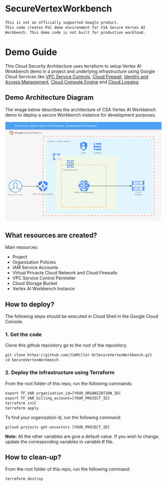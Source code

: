 # SecureVertexWorkbench

```
This is not an officially supported Google product.
This code creates PoC demo environment for CSA Secure Vertex AI Workbench. This demo code is not built for production workload. 
```

# Demo Guide
This Cloud Security Architecture uses terraform to setup Vertex AI Wrokbench demo in a project and underlying infrastructure using Google Cloud Services like [VPC Service Controls](https://cloud.google.com/vpc-service-controls), [Cloud Firewall](https://cloud.google.com/firewall), [Identity and Access Management](https://cloud.google.com/iam), [Cloud Compute Engine](https://cloud.google.com/compute) and [Cloud Logging](https://cloud.google.com/logging).


## Demo Architecture Diagram
The image below describes the architecture of CSA Vertex AI Workbench demo to deploy a secure Workbench instance for development purposes.

![Architecture Diagram](./SecureVertexWorkbench.png)



## What resources are created?
Main resources:
- Project
- Organization Policies
- IAM Service Accounts
- Virtual Privacte Cloud Network and Cloud Firewalls
- VPC Service Control Permieter
- Cloud Storage Bucket
- Vertex AI Workbench Instance




## How to deploy?
The following steps should be executed in Cloud Shell in the Google Cloud Console. 

### 1. Get the code
Clone this github repository go to the root of the repository.

``` 
git clone https://github.com/JimMiller-0/SecureVertexWorkbench.git
cd SecureVertexWorkbench
```

### 2. Deploy the infrastructure using Terraform

From the root folder of this repo, run the following commands:

```
export TF_VAR_organization_id=[YOUR_ORGANIZATION_ID]
export TF_VAR_billing_account=[YOUR_PROJECT_ID]
terraform init
terraform apply
```

To find your organization id, run the following command: 
```
gcloud projects get-ancestors [YOUR_PROJECT_ID]
```



**Note:** All the other variables are give a default value. If you wish to change, update the corresponding variables in variable.tf file.



## How to clean-up?

From the root folder of this repo, run the following command:
```
terraform destroy
```